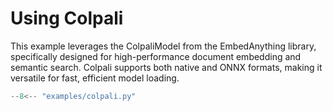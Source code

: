 #  Using Colpali
This example leverages the ColpaliModel from the EmbedAnything library, specifically designed for high-performance document embedding and semantic search. Colpali supports both native and ONNX formats, making it versatile for fast, efficient model loading.

``` python
--8<-- "examples/colpali.py"
```